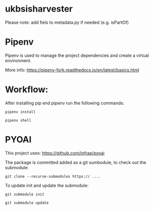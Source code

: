 # ukbsisharvester

Please note: add fiels to metadata.py if needed (e.g. isPartOf)


# Pipenv 

Pipenv is used to manage the project dependencies and create a virtual environment. 

More info: https://pipenv-fork.readthedocs.io/en/latest/basics.html

# Workflow:

After installing pip end pipenv run the following commands:

`pipenv install` 

`pipenv shell`

# PYOAI

This project uses: https://github.com/infrae/pyoai

The package is committed added as a git sumbodule, to check out the submodule:

`git clone --recurse-submodules https:// ....`

To update init and update the submodule:

`git submodule init`

`git submodule update`
